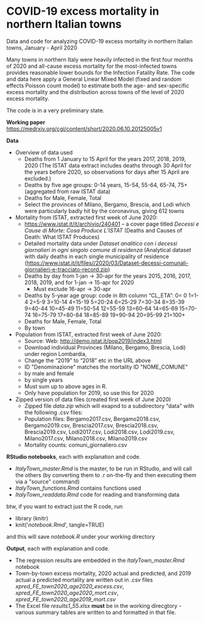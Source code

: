 # COVID-19 excess mortality in northern Italian towns

Data and code for analyzing COVID-19 excess mortality in northern Italian towns, January - April 2020

Many towns in northern Italy were heavily infected in the first four months of 2020 and all-cause excess mortality for the most-infected towns provides reasonable lower bounds for the Infection Fatality Rate. The code and data here apply a General Linear Mixed Model (fixed and random effects Poisson count model) to estimate both the age- and sex-specific excess mortality and the distribution across towns of the level of 2020 excess mortality. 

The code is in a very preliminary state. 

**Working paper** https://medrxiv.org/cgi/content/short/2020.06.10.20125005v1

**Data** 


* Overview of data used
  + Deaths from 1 January to 15 April for the years 2017, 2018, 2019, 2020 (The ISTAT data extract includes deaths through 30 April for the years before 2020, so observations for days after 15 April are excluded.)
  + Deaths by five age groups: 0-14 years, 15-54, 55-64, 65-74, 75+ (aggregated from raw ISTAT data)
  + Deaths for Male, Female, Total 
  + Select the provinces of Milano, Bergamo, Brescia, and Lodi which were particularly badly hit by the coronavirus, giving 612 towns
* Mortality from ISTAT, extracted first week of June 2020: 
  + https://www.istat.it/it/archivio/240401 – a cover page titled _Decessi e Cause di Morte: Cosa Produce L’ISTAT_ (Deaths and Causes of Death: What ISTAT Produces)
  + Detailed mortality data under _Dataset analitico con i decessi giornalieri in ogni singolo comune di residenza_ (Analytical dataset with daily deaths in each single municipality of residence (https://www.istat.it/it/files//2020/03/Dataset-decessi-comunali-giornalieri-e-tracciato-record.zip)
  + Deaths by day from 1-jan -> 30-apr for the years 2015, 2016, 2017, 2018, 2019, and for 1-jan -> 15-apr for 2020
    + Must exclude 16-apr -> 30-apr
  + Deaths by 5-year age group: code in 8th column “CL_ETA”: 0= 0 1=1-4 2=5-9 3=10-14 4=15-19 5=20-24 6=25-29 7=30-34 8=35-39 9=40-44 10=45-49 11=50-54 12=55-59 13=60-64 14=65-69 15=70-74 16=75-79 17=80-84 18=85-89 19=90-94 20=95-99 21=100+
  + Deaths for Male, Female, Total
  + By town
* Population from ISTAT, extracted first week of June 2020:
  + Source: Web: http://demo.istat.it/pop2019/index3.html
  + Download individual Provinces (Milano, Bergamo, Brescia, Lodi) under region Lombardia, 
  + Change the “2019” to “2018” etc in the URL above
  + ID "Denominazione" matches the mortality ID "NOME_COMUNE"
  + by male and female
  + by single years 
  + Must sum up to above ages in R. 
  + Only have population for 2019, so use this for 2020 
* Zipped version of data files (created first week of June 2020) 
  + Zipped file _data.zip_ which will exapnd to a subdirectory "data" with the following .csv files:
  + Population files: Bergamo2017.csv, Bergamo2018.csv, Bergamo2019.csv, Brescia2017.csv, Brescia2018.csv, Brescia2019.csv, Lodi2017.csv, Lodi2018.csv, Lodi2019.csv, Milano2017.csv, Milano2018.csv, Milano2019.csv
  + Mortality counts: comuni_giornaliero.csv



**RStudio notebooks**, each with explanation and code. 

* _ItalyTown_master.Rmd_ is the master, to be run in RStudio, and will call the others (by converting them to .r on-the-fly and then executing them via a "source" command)
* _ItalyTown_functions.Rmd_ contains functions used
* _ItalyTown_readdata.Rmd_ code for reading and transforming data

btw, if you want to extract just the R code, run
- library (knitr)
- knit('_notebook.Rmd_', tangle=TRUE)

and this will save _notebook.R_ under your working directory

**Output**, each with explanation and code. 

* The regression results are embedded in the _ItalyTown_master.Rmd_ notebook
* Town-by-town excess mortality, 2020 actual and predicted, and 2019 actual a predicted mortality are written out in .csv files _xpred_FE_town2020_age2020_excess.csv_, _xpred_FE_town2020_age2020_mort.csv_, _xpred_FE_town2020_age2019_mort.csv_
* The Excel file _results1_55.xlsx_ **must** be in the working direcgtory - various summary tables are written to and formatted in that file. 